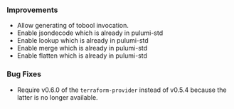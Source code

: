 ### Improvements

- Allow generating of tobool invocation.
- Enable jsondecode which is already in pulumi-std
- Enable lookup which is already in pulumi-std
- Enable merge which is already in pulumi-std
- Enable flatten which is already in pulumi-std

### Bug Fixes

 - Require v0.6.0 of the `terraform-provider` instead of v0.5.4 because the latter is no longer available.
